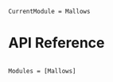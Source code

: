 ```@meta
CurrentModule = Mallows
```

# API Reference

```@index
```

```@autodocs
Modules = [Mallows]
```
